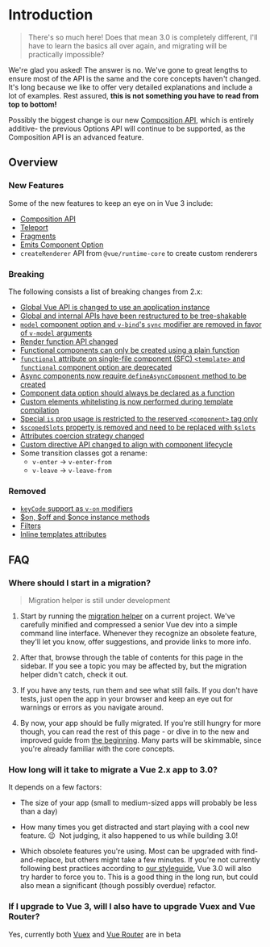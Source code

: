 # Introduction

> There's so much here! Does that mean 3.0 is completely different, I'll have to learn the basics all over again, and migrating will be practically impossible?

We're glad you asked! The answer is no. We've gone to great lengths to ensure most of the API is the same and the core concepts haven't changed. It's long because we like to offer very detailed explanations and include a lot of examples. Rest assured, **this is not something you have to read from top to bottom!**

Possibly the biggest change is our new [Composition API](/guide/composition-api-introduction.html), which is entirely additive- the previous Options API will continue to be supported, as the Composition API is an advanced feature.

## Overview

### New Features

Some of the new features to keep an eye on in Vue 3 include:

- [Composition API](/guide/composition-api-introduction.html)
- [Teleport](/guide/teleport.html)
- [Fragments](/guide/migration/fragments.html)
- [Emits Component Option](/guide/component-custom-events.html)
- `createRenderer` API from `@vue/runtime-core` to create custom renderers

### Breaking

The following consists a list of breaking changes from 2.x:

- [Global Vue API is changed to use an application instance](/guide/migration/global-api.html)
- [Global and internal APIs have been restructured to be tree-shakable](/guide/migration/treeshaking.html)
- [`model` component option and `v-bind`'s `sync` modifier are removed in favor of `v-model` arguments](/guide/migration/v-model.html)
- [Render function API changed](/guide/migration/render-function-api.html)
- [Functional components can only be created using a plain function](/guide/migration/functional-components.html)
- [`functional` attribute on single-file component (SFC) `<template>` and `functional` component option are deprecated](/guide/migration/functional-components.html)
- [Async components now require `defineAsyncComponent` method to be created](/guide/migration/async-components.html)
- [Component data option should always be declared as a function](/guide/migration/data-option.html)
- [Custom elements whitelisting is now performed during template compilation](/guide/migration/custom-elements-interop.html)
- [Special `is` prop usage is restricted to the reserved `<component>` tag only](/guide/migration/custom-elements-interop.html)
- [`$scopedSlots` property is removed and need to be replaced with `$slots`](/guide/migration/slots-unification.html)
- [Attributes coercion strategy changed](/guide/migration/attribute-coercion.html)
- [Custom directive API changed to align with component lifecycle](/guide/migration/custom-directives.html)
- Some transition classes got a rename:
  - `v-enter` -> `v-enter-from`
  - `v-leave` -> `v-leave-from`

### Removed

- [`keyCode` support as `v-on` modifiers](/guide/migration/keycodes.html)
- [$on, $off and $once instance methods](/guide/migration/events-api.html)
- [Filters](/guide/migration/filters.html)
- [Inline templates attributes](/guide/migration/inline-template-attribute.html)

## FAQ

### Where should I start in a migration?

> Migration helper is still under development

1. Start by running the [migration helper](https://github.com/vuejs/vue-migration-helper) on a current project. We've carefully minified and compressed a senior Vue dev into a simple command line interface. Whenever they recognize an obsolete feature, they'll let you know, offer suggestions, and provide links to more info.

2. After that, browse through the table of contents for this page in the sidebar. If you see a topic you may be affected by, but the migration helper didn't catch, check it out.

3. If you have any tests, run them and see what still fails. If you don't have tests, just open the app in your browser and keep an eye out for warnings or errors as you navigate around.

4. By now, your app should be fully migrated. If you're still hungry for more though, you can read the rest of this page - or dive in to the new and improved guide from [the beginning](index.html). Many parts will be skimmable, since you're already familiar with the core concepts.

### How long will it take to migrate a Vue 2.x app to 3.0?

It depends on a few factors:

- The size of your app (small to medium-sized apps will probably be less than a day)

- How many times you get distracted and start playing with a cool new feature. 😉 &nbsp;Not judging, it also happened to us while building 3.0!

- Which obsolete features you're using. Most can be upgraded with find-and-replace, but others might take a few minutes. If you're not currently following best practices according to [our styleguide](/style-guide/README.html), Vue 3.0 will also try harder to force you to. This is a good thing in the long run, but could also mean a significant (though possibly overdue) refactor.

### If I upgrade to Vue 3, will I also have to upgrade Vuex and Vue Router?

Yes, currently both [Vuex](https://github.com/vuejs/vuex/tree/4.0#vuex-4) and [Vue Router](https://github.com/vuejs/vue-router-next) are in beta
